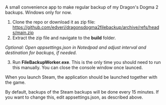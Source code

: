 A small convenience app to make regular backup of my Dragon's Dogma 2 backups.
Windows only for now. 

1. Clone the repo or download it as zip file: https://github.com/edveri/dragonsdogma2filebackup/archive/refs/heads/main.zip 
2. Extract the zip file and navigate to the **build** folder. 

_Optional: Open appsettings.json in Notedpad and adjust interval and destination for backups, if needed._

3. Run **FileBackupWorker.exe**. This is the only time you should need to run this manually. You can close the console window once launced.
    
When you launch Steam, the application should be launched together with the game.

By default, backups of the Steam backups will be done every 15 minutes. If you want to change this, edit appsettings.json, as described above.
